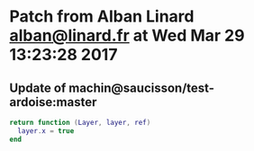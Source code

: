 # Patch from Alban Linard <alban@linard.fr> at Wed Mar 29 13:23:28 2017

## Update of machin@saucisson/test-ardoise:master

```lua
return function (Layer, layer, ref)
  layer.x = true
end
```

